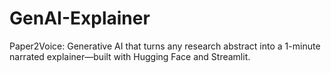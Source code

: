 # GenAI-Explainer
Paper2Voice: Generative AI that turns any research abstract into a 1-minute narrated explainer—built with Hugging Face and Streamlit.

